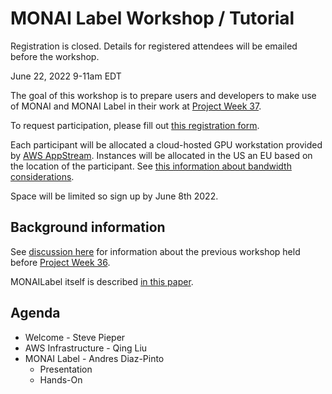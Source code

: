 # MONAI Label Workshop / Tutorial

Registration is closed.  Details for registered attendees will be emailed before the workshop.

June 22, 2022 9-11am EDT

The goal of this workshop is to prepare users and developers to make use of MONAI and MONAI Label in their work at [Project Week 37](https://projectweek.na-mic.org/PW37_2022_Virtual/).

To request participation, please fill out [this registration form](https://docs.google.com/forms/d/e/1FAIpQLSc_hdylCGslg6Lxl-VLYNutUoja6dZfwbhu2SHnmCyxBOP2jQ/viewform).

Each participant will be allocated a cloud-hosted GPU workstation provided by [AWS AppStream](https://aws.amazon.com/appstream2/faqs/).
Instances will be allocated in the US an EU based on the location of the participant.  See [this information about bandwidth considerations](https://docs.aws.amazon.com/appstream2/latest/developerguide/bandwidth-recommendations-user-connections.html).

Space will be limited so sign up by June 8th 2022.

## Background information

See [discussion here](https://discourse.slicer.org/t/monailabel-3d-slicer-for-cloud-computing-workshop-jan-12-2022-2-4-est/21152) for
information about the previous workshop held before [Project Week 36](https://projectweek.na-mic.org/PW36_2022_Virtual/).

MONAILabel itself is described [in this paper](https://arxiv.org/abs/2203.12362).

## Agenda
* Welcome - Steve Pieper
* AWS Infrastructure - Qing Liu
* MONAI Label - Andres Diaz-Pinto
  * Presentation
  * Hands-On
